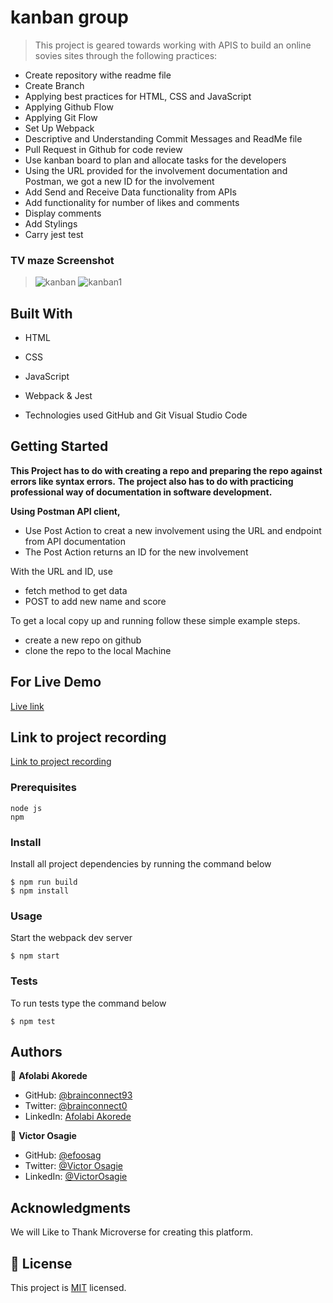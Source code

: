 # kanban group

> This project is geared towards working with APIS to build an online sovies sites through the following practices:

- Create repository withe readme file
- Create Branch
- Applying best practices for HTML, CSS and JavaScript
- Applying Github Flow
- Applying Git Flow
- Set Up Webpack
- Descriptive and Understanding Commit Messages and ReadMe file
- Pull Request in Github for code review
- Use kanban board to plan and allocate tasks for the developers
- Using the URL provided for the involvement documentation and Postman, we got a new ID for the involvement
- Add Send and Receive Data functionality from APIs
- Add functionality for number of likes and comments
- Display comments
- Add Stylings
- Carry jest test
### TV maze Screenshot
> ![kanban](https://user-images.githubusercontent.com/78634841/188425815-d1bd011f-5436-4fbf-99d7-ea355fab0a27.png)
![kanban1](https://user-images.githubusercontent.com/78634841/188425835-3874f2ad-96b7-4ecf-b6e0-bad310d802c7.png)


## Built With
- HTML
- CSS
- JavaScript
- Webpack & Jest

- Technologies used
  GitHub and Git
  Visual Studio Code

## Getting Started

**This Project has to do with creating a repo and preparing the repo against errors like syntax errors.**
**The project also has to do with practicing professional way of documentation in software development.**

**Using Postman API client,**

- Use Post Action to creat a new involvement using the URL and endpoint from API documentation
- The Post Action returns an ID for the new involvement

With the URL and ID, use

- fetch method to get data
- POST to add new name and score

To get a local copy up and running follow these simple example steps.

- create a new repo on github
- clone the repo to the local Machine

## For Live Demo

[Live link](https://brainconnect93.github.io/kanban-group/)

## Link to project recording

[Link to project recording](https://drive.google.com/file/d/1R-JJmtOtxgeAM6lNzZiJ1b75rMASXIso/view?usp=sharing)

### Prerequisites

   ```
   node js
   npm
   ```
   
### Install
Install all project dependencies by running the command below
```
$ npm run build
$ npm install
```

### Usage
Start the webpack dev server
```
$ npm start
```

### Tests
To run tests type the command below
```
$ npm test
```


## Authors

👤 **Afolabi Akorede**

- GitHub: [@brainconnect93](https://github.com/brainconnect93)
- Twitter: [@brainconnect0](https://twitter.com/brainconnect0)
- LinkedIn: [Afolabi Akorede](https://linkedin.com/in/brainconnect93)

👤 **Victor Osagie**

- GitHub: [@efoosag](https://github.com/efoosag)
- Twitter: [@Victor Osagie](https://www.twitter.com/Victorosagie08)
- LinkedIn: [@VictorOsagie](https://www.linkedin.com/in/victor-osagie-a713ba22b/)

## Acknowledgments

We will Like to Thank Microverse for creating this platform.

## 📝 License

This project is [MIT](./MIT.md) licensed.
